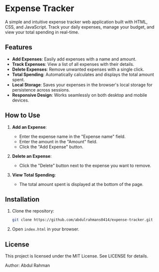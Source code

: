 # Expense Tracker

A simple and intuitive expense tracker web application built with HTML, CSS, and JavaScript. Track your daily expenses, manage your budget, and view your total spending in real-time.

<!-- ![Expense Tracker Screenshot](./screenshot.png)  Add a screenshot if available -->

## Features

- **Add Expenses**: Easily add expenses with a name and amount.
- **Track Expenses**: View a list of all expenses with their details.
- **Delete Expenses**: Remove unwanted expenses with a single click.
- **Total Spending**: Automatically calculates and displays the total amount spent.
- **Local Storage**: Saves your expenses in the browser's local storage for persistence across sessions.
- **Responsive Design**: Works seamlessly on both desktop and mobile devices.

## How to Use

1. **Add an Expense**:
   - Enter the expense name in the "Expense name" field.
   - Enter the amount in the "Amount" field.
   - Click the "Add Expense" button.

2. **Delete an Expense**:
   - Click the "Delete" button next to the expense you want to remove.

3. **View Total Spending**:
   - The total amount spent is displayed at the bottom of the page.

## Installation

1. Clone the repository:
   ```bash
   git clone https://github.com/abdulrahmans0414/expense-tracker.git
   ```
2. Open `index.html` in your browser.

## License
This project is licensed under the MIT License. See LICENSE for details.

Author: Abdul Rahman
